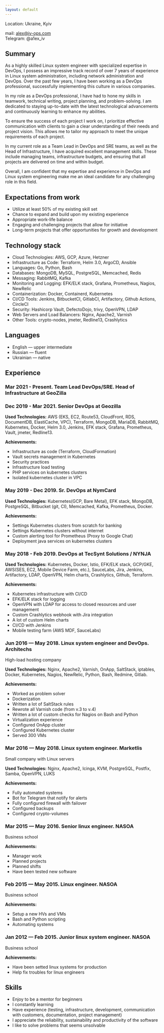 ```yaml
---
layout: default
---
```


Location: Ukraine, Kyiv

mail: alex@iv-ops.com    
Telegram: @a1ex_iv
## Summary
As a highly skilled Linux system engineer with specialized expertise in DevOps, I possess an impressive track record of over 7 years of experience in Linux system administration, including network administration and DevOps. Over the past few years, I have been working as a DevOps professional, successfully implementing this culture in various companies.<br>

In my role as a DevOps professional, I have had to hone my skills in teamwork, technical writing, project planning, and problem-solving. I am dedicated to staying up-to-date with the latest technological advancements and continuously learning to enhance my abilities. <br>

To ensure the success of each project I work on, I prioritize effective communication with clients to gain a clear understanding of their needs and project vision. This allows me to tailor my approach to meet the unique requirements of each project. <br>

In my current role as a Team Lead in DevOps and SRE teams, as well as the Head of Infrastructure, I have acquired excellent management skills. These include managing teams, infrastructure budgets, and ensuring that all projects are delivered on time and within budget.<br>

Overall, I am confident that my expertise and experience in DevOps and Linux system engineering make me an ideal candidate for any challenging role in this field.

## Expectations from work
  * Utilize at least 50% of my existing skill set
  * Chance to expand and build upon my existing experience
  * Appropriate work-life balance
  * Engaging and challenging projects that allow for initiative
  * Long-term projects that offer opportunities for growth and development

## Technology stack
  * Cloud Technologies: AWS, GCP, Azure, Hetzner
  * Infrastructure as Code: Terraform, Helm 3.0, ArgoCD, Ansible
  * Languages: Go, Python, Bash
  * Databases: MongoDB, MySQL, PostgreSQL, Memcached, Redis
  * Messaging: RabbitMQ, Kafka
  * Monitoring and Logging: EFK/ELK stack, Grafana, Prometheus, Nagios, NewRelic
  * Containerization: Docker, Containerd, Kubernetes
  * CI/CD Tools: Jenkins, BitbucketCI, GitlabCI, Artifactory, Github Actions, CircleCI
  * Security: Hashicorp Vault, DefectoDojo, trivy, OpenVPN, LDAP
  * Web Servers and Load Balancers: Nginx, Apache2, Varnish
  * Other Tools: crypto-nodes, jmeter, Redline13, Crashlytics

## Languages
  * English — upper intermediate
  * Russian — fluent
  * Ukrainian — native

## Experience

### Mar 2021 - Present. Team Lead DevOps/SRE. Head of Infrastructure at GeoZilla
### Dec 2019 - Mar 2021. Senior DevOps at Geozilla
**Used Technologies:** AWS (EKS, EC2, Route53, CloudFront, RDS, DocumentDB, ElastiCache, VPC), Terraform, MongoDB, MariaDB, RabbitMQ, Kubernetes, Docker, Helm 3.0, Jenkins, EFK stack, Grafana, Prometheus, Vault, jmeter, Redline13.

**Achievements:**
 * Infrastructure as code (Terraform, CloudFormation)
 * Vault secrets management in Kubernetes
 * Security practices
 * Infrastructure load testing
 * PHP services on kubernetes clusters
 * Isolated kubernetes cluster in VPC

### May 2019 - Dec 2019. Sr. DevOps at NymCard

**Used Technologies:** Kubernetes(GCP, Bare Metal), EFK stack, MongoDB,
PostgreSQL, Bitbucket (git, CI), Memcached, Kafka, Prometheus, Docker.

**Achievements:**
 * Settings Kubernetes clusters from scratch for banking
 * Settings Kubernetes clusters without internet
 * Custom alerting tool for Prometheus (Proxy to Google Chat)
 * Deployment java services on kubernetes clusters

### May 2018 - Feb 2019. DevOps at TecSynt Solutions / NYNJA

**Used Technologies:** Kubernetes, Docker, Istio, EFK/ELK stack, GCP/GKE,
AWS(SES, EC2, Mobile Device Farm, etc.), SauceLabs, Jira, Jenkins, Artifactory,
LDAP, OpenVPN, Helm charts, Crashlytics, Github, Terraform.

**Achievements:**
 * Kubernetes infrastructure with CI/CD
 * EFK/ELK stack for logging
 * OpenVPN with LDAP for access to closed resources and user management
 * Custom Crashlytics webhook with Jira integration
 * A lot of custom Helm charts
 * CI/CD with Jenkins
 * Mobile testing farm (AWS MDF, SauceLabs)

### Jun 2016 — May 2018. Linux system engineer and DevOps. Architechs
High-load hosting company

**Used Technologies:** Nginx, Apache2, Varnish, OnApp, SaltStack, iptables, Docker, Kubernetes, Nagios, NewRelic, Python, Bash, Redmine, Gitlab.

**Achievements:**
  * Worked as problem solver
  * Dockerization
  * Written a lot of SaltStack rules
  * Rewrote all Varnish code (from v.3 to v.4)
  * Written a lot of custom checks for Nagios on Bash and Python
  * Virtualization experience
  * Configured OnApp cluster
  * Configured Kubernetes cluster
  * Served 300 VMs

### Mar 2016 — May 2018. Linux system engineer. Marketlis
Small company with Linux servers

**Used Technologies:** Nginx, Apache2, Icinga, KVM, PostgreSQL, Postfix, Samba, OpenVPN, LUKS  

**Achievements:**
  * Fully automated systems
  * Bot for Telegram that notify for alerts
  * Fully configured firewall with failover
  * Configured backups
  * Configured crypto-volumes

### Mar 2015 — May 2016. Senior linux engineer. NASOA
Business school  

**Achievements:**
  * Manager work
  * Planned projects
  * Planned shifts
  * Have been tested new software

### Feb 2015 — May 2015. Linux engineer. NASOA
Business school  

**Achievements:**
  * Setup a new HVs and VMs
  * Bash and Python scripting
  * Automating systems

### Jan 2012 — Feb 2015. Junior linux system engineer. NASOA
Business school  

**Achievements:**
  * Have been setted linux systems for production
  * Help fix troubles for linux engineers

## Skills
  * Enjoy to be a mentor for beginners
  * I constantly learning
  * Have experience (testing, infrastructure, development, communication with customers, documentation, project management)
  * I appreciate the reliability, sustainability and productivity of the software
  * I like to solve problems that seems unsolvable
